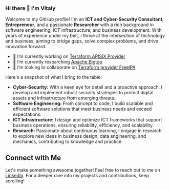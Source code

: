 ### Hi there 👋 I'm Vitaly 
Welcome to my GitHub profile! I'm an **ICT and Cyber-Security Consultant**, **Entrepreneur**, and a passionate **Researcher** with a rich background in software engineering, ICT infrastructure, and business development. With years of experience under my belt, I thrive at the intersection of technology and business, aiming to bridge gaps, solve complex problems, and drive innovation forward.

- 🔭 I’m currently working on [Terraform APISIX Provider](https://github.com/rework-space-com/terraform-provider-apisix)
- 🌱 I’m currently researching [Apache Bigtop](https://bigtop.apache.org/)
- 👯 I’m looking to collaborate on [Terraform provider FreeIPA](https://github.com/rework-space-com/terraform-provider-freeipa)

Here's a snapshot of what I bring to the table:

- **Cyber-Security:** With a keen eye for detail and a proactive approach, I develop and implement robust security strategies to protect digital assets and infrastructure from emerging threats.
- **Software Engineering:** From concept to code, I build scalable and efficient software solutions that meet business needs and exceed expectations.
- **ICT Infrastructure:** I design and optimize ICT frameworks that support business operations, ensuring reliability, efficiency, and scalability.
- **Research:** Passionate about continuous learning, I engage in research to explore new ideas in business design, data engineering, and mechanics, contributing to knowledge and practice.

## Connect with Me
Let's make something awesome together! Feel free to reach out to me on [LinkedIn](#). For a deeper dive into my projects and contributions, keep scrolling!


<!--
**vitalyte/vitalyte** is a ✨ _special_ ✨ repository because its `README.md` (this file) appears on your GitHub profile.

Here are some ideas to get you started:

- 🔭 I’m currently working on ...
- 🌱 I’m currently learning ...
- 👯 I’m looking to collaborate on ...
- 🤔 I’m looking for help with ...
- 💬 Ask me about ...
- 📫 How to reach me: ...
- 😄 Pronouns: ...
- ⚡ Fun fact: ...
-->
